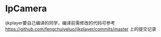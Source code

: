 # IpCamera
ijkplayer要自己编译的同学，编译前需修改的代码可参考 https://github.com/fengchuiyeluo/ijkplayer/commits/master 上的提交记录
